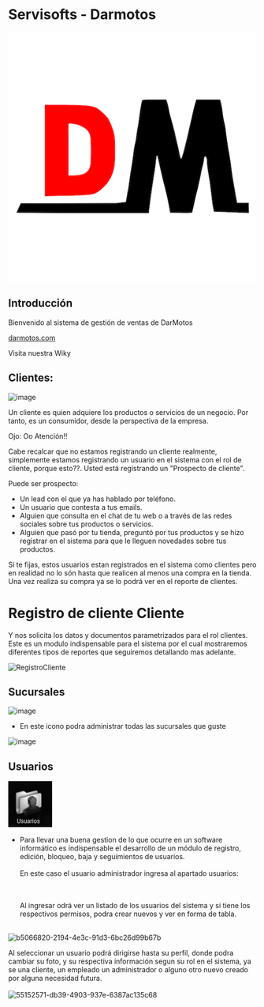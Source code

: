 # Servisofts - Darmotos

![Screenshot 1](./app/public/logo512.png)

## Introducción

Bienvenido al sistema de gestión de ventas de DarMotos

[darmotos.com](https://darmotos.servisofts.com)

Visita nuestra Wiky





## Clientes:
![image](https://user-images.githubusercontent.com/7370358/188764097-830025af-23da-4f8a-b8fd-31763cf8b3ca.png)

Un cliente es quien adquiere los productos o servicios de un negocio. Por tanto, es un consumidor, desde la perspectiva de la empresa.

Ojo: Oo  Atención!! 

Cabe recalcar que no estamos registrando un cliente realmente, simplemente estamos registrando un usuario en el sistema con el rol de cliente, porque esto??.
Usted está registrando un "Prospecto de cliente".

Puede ser prospecto: 
- Un lead con el que ya has hablado por teléfono. 
- Un usuario que contesta a tus emails. 
- Alguien que consulta en el chat de tu web o a través de las redes sociales sobre tus productos o servicios.
- Alguien que pasó por tu tienda, preguntó por tus productos y se hizo registrar en el sistema para que le lleguen novedades sobre tus productos.

Si te fijas, estos usuarios estan registrados en el sistema como clientes pero en realidad no lo són hasta que realicen al menos una compra en la tienda. Una vez realiza su compra ya se lo podrá ver en el reporte de clientes. 


# Registro de cliente Cliente

Y nos solicita los datos y documentos parametrizados para el rol clientes.
Este es un modulo indispensable para el sistema por el cual mostraremos diferentes tipos de reportes que seguiremos detallando mas adelante.

![RegistroCliente](https://user-images.githubusercontent.com/69025139/200261219-8ddc4c91-f318-4634-a14a-1566da686488.gif)



<!-- 
## Contabilidad
![image](https://user-images.githubusercontent.com/7370358/188764636-3f4781b9-4f4e-4b93-8138-5acb17004cbc.png)


Es un recurso del que se dispone para administrar los gastos e ingresos de una compañía. Cualquier empresa en el desarrollo de su actividad realiza operaciones de compra, venta, financiación como consecuencia de esas actividades su patrimonio varía y obtiene un beneficio o una pérdida.

Todas las empresas son conscientes de que deben gestionar de forma adecuada los parámetros contables. Este concepto involucra tanto a las denominadas pequeñas y medianas empresas (PYMES) como a las grandes multinacionales. Del mismo modo, obedece tanto a razones de índole financiera en términos de asegurar la adecuada rentabilidad, como a disposiciones fiscales, debido a la presión de los fiscos federales, provinciales y locales sobre cada formación corporativa.

Darmotos como empresa no cuenta con un modulo contable financiero en el software, pero como es indispensable para la buena gestion, la plataforma tendra una contabilidad abstracta (por detras), esto quiere decir que la app realizara transacciones contables para la buena gestion de su informacion pero que no mantendra un historico, ni sus respectivos reportes hasta que la empresa decida comprar el modulo contable.



## Inventario
![image](https://user-images.githubusercontent.com/7370358/188765420-c16589b5-765e-4517-8ab2-8f3336e01fa9.png)

(Modulo en desarrollo)
-->


## Sucursales

![image](https://user-images.githubusercontent.com/7370358/188766565-fb9bc90b-2620-4c4b-b8c7-09df0f46af35.png)

- En este icono podra administrar todas las sucursales que guste

![image](https://user-images.githubusercontent.com/7370358/188766693-81543a6a-81da-4b82-85d9-70dfa9cd0e2c.png)



## Usuarios
![Screenshot 1](./img/usuario_icon.png)


 - Para llevar una buena gestion de lo que ocurre en un software
   informático es indispensable el desarrollo de un módulo de
   registro, edición, bloqueo, baja y seguimientos de usuarios.
   <br />
   <br />
   En este caso el usuario administrador ingresa al apartado usuarios:
   <br />
   
   <br />
   <br />
   Al ingresar odrá ver un listado de los usuarios del sistema y si tiene los respectivos permisos, 
   podra crear nuevos y ver en forma de tabla.
   <br />
   <br />

![b5066820-2194-4e3c-91d3-6bc26d99b67b](https://user-images.githubusercontent.com/7370358/200258195-361cb262-09eb-4402-bd4f-b2367286fa5a.jpeg)
   
            
   Al seleccionar un usuario podrá dirigirse hasta su perfil, donde podra cambiar su foto, y su respectiva información segun su rol en el sistema,
   ya se una cliente, un empleado un administrador o alguno otro nuevo creado por alguna necesidad futura.
   <br />
   <br />
   ![55152571-db39-4903-937e-6387ac135c68](https://user-images.githubusercontent.com/7370358/200258512-09d458d4-284f-4c1e-ae38-504bf2510732.jpeg)
   <br />
   <br />
   

